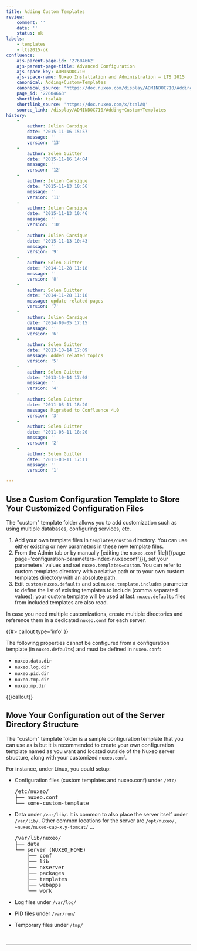 ```yaml
---
title: Adding Custom Templates
review:
    comment: ''
    date: ''
    status: ok
labels:
    - templates
    - lts2015-ok
confluence:
    ajs-parent-page-id: '27604662'
    ajs-parent-page-title: Advanced Configuration
    ajs-space-key: ADMINDOC710
    ajs-space-name: Nuxeo Installation and Administration — LTS 2015
    canonical: Adding+Custom+Templates
    canonical_source: 'https://doc.nuxeo.com/display/ADMINDOC710/Adding+Custom+Templates'
    page_id: '27604663'
    shortlink: tzalAQ
    shortlink_source: 'https://doc.nuxeo.com/x/tzalAQ'
    source_link: /display/ADMINDOC710/Adding+Custom+Templates
history:
    - 
        author: Julien Carsique
        date: '2015-11-16 15:57'
        message: ''
        version: '13'
    - 
        author: Solen Guitter
        date: '2015-11-16 14:04'
        message: ''
        version: '12'
    - 
        author: Julien Carsique
        date: '2015-11-13 10:56'
        message: ''
        version: '11'
    - 
        author: Julien Carsique
        date: '2015-11-13 10:46'
        message: ''
        version: '10'
    - 
        author: Julien Carsique
        date: '2015-11-13 10:43'
        message: ''
        version: '9'
    - 
        author: Solen Guitter
        date: '2014-11-28 11:18'
        message: ''
        version: '8'
    - 
        author: Solen Guitter
        date: '2014-11-28 11:18'
        message: update related pages
        version: '7'
    - 
        author: Julien Carsique
        date: '2014-09-05 17:15'
        message: ''
        version: '6'
    - 
        author: Solen Guitter
        date: '2013-10-14 17:09'
        message: Added related topics
        version: '5'
    - 
        author: Solen Guitter
        date: '2013-10-14 17:08'
        message: ''
        version: '4'
    - 
        author: Solen Guitter
        date: '2011-03-11 18:20'
        message: Migrated to Confluence 4.0
        version: '3'
    - 
        author: Solen Guitter
        date: '2011-03-11 18:20'
        message: ''
        version: '2'
    - 
        author: Solen Guitter
        date: '2011-03-11 17:11'
        message: ''
        version: '1'

---
```

## Use a Custom Configuration Template to Store Your Customized Configuration Files

The "custom" template folder allows you to add customization such as using multiple databases, configuring services, etc.

1.  Add your own template files in `templates/custom` directory.
    You can use either existing or new parameters in these new template files.
2.  From the Admin tab or by manually [editing the `nuxeo.conf` file]({{page page='configuration-parameters-index-nuxeoconf'}}), set your parameters' values and set `nuxeo.templates=custom`.
    You can refer to custom templates directory with a relative path or to your own custom templates directory with an absolute path.
3.  Edit `custom/nuxeo.defaults` and set `nuxeo.template.includes` parameter to define the list of existing templates to include (comma separated values); your custom template will be used at last.
    `nuxeo.defaults` files from included templates are also read.

In case you need multiple customizations, create multiple directories and reference them in a dedicated `nuxeo.conf` for each server.

{{#> callout type='info' }}

The following properties cannot be configured from a configuration template (in&nbsp;`nuxeo.defaults`) and must be defined in&nbsp;`nuxeo.conf`:

*   `nuxeo.data.dir`
*   `nuxeo.log.dir`
*   `nuxeo.pid.dir`
*   `nuxeo.tmp.dir`
*   `nuxeo.mp.dir`

{{/callout}}

## Move Your Configuration out of the Server Directory Structure

The "custom" template folder is a sample configuration template that you can use as is but it is recommended to create your own configuration template named as you want and located outside of the Nuxeo server structure, along with your customized `nuxeo.conf`.

For instance, under Linux, you could setup:

*   Configuration files (custom templates and nuxeo.conf) under `/etc/`

    <pre>/etc/nuxeo/
    ├── nuxeo.conf
    └── some-custom-template</pre>

*   Data under `/var/lib/`.
    It is common to also place the server itself under `/var/lib/`. Other common locations for the server are `/opt/nuxeo/`, `~nuxeo/nuxeo-cap-x.y-tomcat/` ...

    <pre>/var/lib/nuxeo/
    ├── data
    └── server (NUXEO_HOME)
    &nbsp;&nbsp;&nbsp; ├── conf
    &nbsp;&nbsp;&nbsp; ├── lib
    &nbsp;&nbsp;&nbsp; ├── nxserver
    &nbsp;&nbsp;&nbsp; ├── packages
    &nbsp;&nbsp;&nbsp; ├── templates
    &nbsp;&nbsp;&nbsp; ├── webapps
    &nbsp;&nbsp;&nbsp; └── work</pre>

*   Log files under `/var/log/`
*   PID files under `/var/run/`
*   Temporary files under `/tmp/`

&nbsp;

* * *